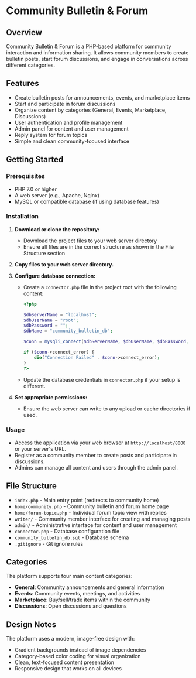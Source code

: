 # Community Bulletin & Forum

## Overview

Community Bulletin & Forum is a PHP-based platform for community interaction and information sharing. It allows community members to create bulletin posts, start forum discussions, and engage in conversations across different categories.

## Features

- Create bulletin posts for announcements, events, and marketplace items
- Start and participate in forum discussions
- Organize content by categories (General, Events, Marketplace, Discussions)
- User authentication and profile management
- Admin panel for content and user management
- Reply system for forum topics
- Simple and clean community-focused interface

## Getting Started

### Prerequisites

- PHP 7.0 or higher
- A web server (e.g., Apache, Nginx)
- MySQL or compatible database (if using database features)

### Installation

1. **Download or clone the repository:**
   - Download the project files to your web server directory
   - Ensure all files are in the correct structure as shown in the File Structure section
2. **Copy files to your web server directory.**

3. **Configure database connection:**
   - Create a `connector.php` file in the project root with the following content:
     ```php
     <?php

     $dbServerName = "localhost";
     $dbUserName = "root";
     $dbPassword = "";
     $dbName = "community_bulletin_db";

     $conn = mysqli_connect($dbServerName, $dbUserName, $dbPassword, $dbName);

     if ($conn->connect_error) {
         die("Connection Failed" . $conn->connect_error);
     }
     ?>
     ```
   - Update the database credentials in `connector.php` if your setup is different.

4. **Set appropriate permissions:**
   - Ensure the web server can write to any upload or cache directories if used.

### Usage

- Access the application via your web browser at `http://localhost/8000` or your server's URL.
- Register as a community member to create posts and participate in discussions.
- Admins can manage all content and users through the admin panel.

## File Structure

- `index.php` - Main entry point (redirects to community home)
- `home/community.php` - Community bulletin and forum home page
- `home/forum-topic.php` - Individual forum topic view with replies
- `writer/` - Community member interface for creating and managing posts
- `admin/` - Administrative interface for content and user management
- `connector.php` - Database configuration file
- `community_bulletin_db.sql` - Database schema
- `.gitignore` - Git ignore rules

## Categories

The platform supports four main content categories:
- **General**: Community announcements and general information
- **Events**: Community events, meetings, and activities
- **Marketplace**: Buy/sell/trade items within the community
- **Discussions**: Open discussions and questions

## Design Notes

The platform uses a modern, image-free design with:
- Gradient backgrounds instead of image dependencies
- Category-based color coding for visual organization
- Clean, text-focused content presentation
- Responsive design that works on all devices


